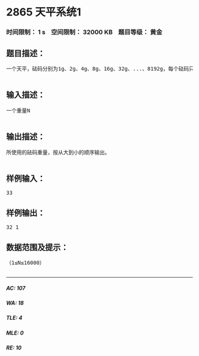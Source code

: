 # 2865 天平系统1   
### 时间限制： 1 s&nbsp;&nbsp;&nbsp;&nbsp;空间限制： 32000 KB&nbsp;&nbsp;&nbsp;&nbsp;题目等级： 黄金  
## 题目描述：  

<pre>
一个天平，砝码分别为1g、2g、4g、8g、16g、32g、...、8192g，每个砝码只有一个，要称重的物品放在天平的左侧，而砝码只允许放在天平的右侧。已知一个物品的重量，问如何称重？试编程解决。

</pre>
  
  
## 输入描述：  

<pre>
一个重量N

</pre>
  
  
## 输出描述：  

<pre>
所使用的砝码重量，按从大到小的顺序输出。

</pre>
  
  
## 样例输入：  

<pre>
33
</pre>
  
  
## 样例输出：  

<pre>
32 1
</pre>
  
  
## 数据范围及提示：  

<pre>
（1≤N≤16000）

</pre>
  
  
***  

##### AC: 107  
##### WA: 18  
##### TLE: 4  
##### MLE: 0  
##### RE: 10  

